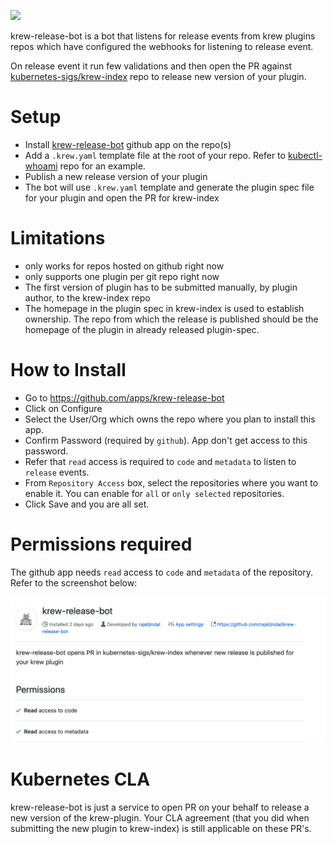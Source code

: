 <a href="https://github.com/rajatjindal/krew-release-bot"><img src="https://github.com/krew-plugin-release-bot.png" width="100"></a><span width="10px">

krew-release-bot is a bot that listens for release events from krew plugins repos which have configured the webhooks for listening to release event.

On release event it run few validations and then open the PR against [kubernetes-sigs/krew-index](https://kubernetes-sigs/krew-index) repo to release new version of your plugin.

# Setup

- Install [krew-release-bot](https://github.com/apps/krew-release-bot) github app on the repo(s)
- Add a `.krew.yaml` template file at the root of your repo. Refer to [kubectl-whoami](https://github.com/rajatjindal/kubectl-whoami) repo for an example.
- Publish a new release version of your plugin
- The bot will use `.krew.yaml` template and generate the plugin spec file for your plugin and open the PR for krew-index

# Limitations
- only works for repos hosted on github right now
- only supports one plugin per git repo right now
- The first version of plugin has to be submitted manually, by plugin author, to the krew-index repo
- The homepage in the plugin spec in krew-index is used to establish ownership. The repo from which the release is published should be the homepage of the plugin in already released plugin-spec.

# How to Install

- Go to https://github.com/apps/krew-release-bot
- Click on Configure
- Select the User/Org which owns the repo where you plan to install this app.
- Confirm Password (required by `github`). App don't get access to this password.
- Refer that `read` access is required to `code` and `metadata` to listen to `release` events.
- From `Repository Access` box, select the repositories where you want to enable it. You can enable for `all` or `only selected` repositories.
- Click Save and you are all set.

# Permissions required

The github app needs `read` access to `code` and `metadata` of the repository. Refer to the screenshot below:

![Permissions](docs/permissions.png)

# Kubernetes CLA

krew-release-bot is just a service to open PR on your behalf to release a new version of the krew-plugin. Your CLA agreement (that you did when submitting the new plugin to krew-index) is still applicable on these PR's. 
